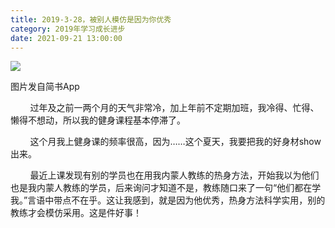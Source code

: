 ```yaml
---
title: 2019-3-28，被别人模仿是因为你优秀
category: 2019年学习成长进步
date: 2021-09-21 13:00:00
---
```


![](http://upload-images.jianshu.io/upload_images/3910675-37b92be031eefef0.jpg?imageMogr2/auto-orient/strip%7CimageView2/2/w/1080/q/50)  

图片发自简书App

        过年及之前一两个月的天气非常冷，加上年前不定期加班，我冷得、忙得、懒得不想动，所以我的健身课程基本停滞了。  

        这个月我上健身课的频率很高，因为……这个夏天，我要把我的好身材show出来。  

        最近上课发现有别的学员也在用我内蒙人教练的热身方法，开始我以为他们也是我内蒙人教练的学员，后来询问才知道不是，教练随口来了一句“他们都在学我。”言语中带点不在乎。这让我感到，就是因为他优秀，热身方法科学实用，别的教练才会模仿采用。这是件好事！